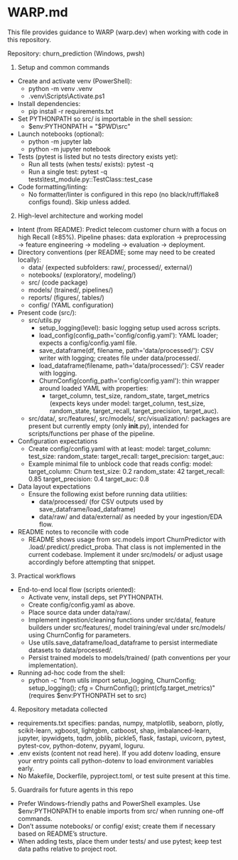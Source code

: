 # WARP.md

This file provides guidance to WARP (warp.dev) when working with code in this repository.

Repository: churn_prediction (Windows, pwsh)

1) Setup and common commands
- Create and activate venv (PowerShell):
  - python -m venv .venv
  - .venv\Scripts\Activate.ps1
- Install dependencies:
  - pip install -r requirements.txt
- Set PYTHONPATH so src/ is importable in the shell session:
  - $env:PYTHONPATH = "$PWD\src"
- Launch notebooks (optional):
  - python -m jupyter lab
  - python -m jupyter notebook
- Tests (pytest is listed but no tests directory exists yet):
  - Run all tests (when tests/ exists): pytest -q
  - Run a single test: pytest -q tests\test_module.py::TestClass::test_case
- Code formatting/linting:
  - No formatter/linter is configured in this repo (no black/ruff/flake8 configs found). Skip unless added.

2) High-level architecture and working model
- Intent (from README): Predict telecom customer churn with a focus on high Recall (≥85%). Pipeline phases: data exploration → preprocessing → feature engineering → modeling → evaluation → deployment.
- Directory conventions (per README; some may need to be created locally):
  - data/ (expected subfolders: raw/, processed/, external/)
  - notebooks/ (exploratory/, modeling/)
  - src/ (code package)
  - models/ (trained/, pipelines/)
  - reports/ (figures/, tables/)
  - config/ (YAML configuration)
- Present code (src/):
  - src/utils.py
    - setup_logging(level): basic logging setup used across scripts.
    - load_config(config_path='config/config.yaml'): YAML loader; expects a config/config.yaml file.
    - save_dataframe(df, filename, path='data/processed/'): CSV writer with logging; creates file under data/processed/.
    - load_dataframe(filename, path='data/processed/'): CSV reader with logging.
    - ChurnConfig(config_path='config/config.yaml'): thin wrapper around loaded YAML with properties:
      - target_column, test_size, random_state, target_metrics (expects keys under model: target_column, test_size, random_state, target_recall, target_precision, target_auc).
  - src/data/, src/features/, src/models/, src/visualization/: packages are present but currently empty (only __init__.py), intended for scripts/functions per phase of the pipeline.
- Configuration expectations
  - Create config/config.yaml with at least:
    model:
      target_column: <string>
      test_size: <float>
      random_state: <int>
      target_recall: <float>
      target_precision: <float>
      target_auc: <float>
  - Example minimal file to unblock code that reads config:
    model:
      target_column: Churn
      test_size: 0.2
      random_state: 42
      target_recall: 0.85
      target_precision: 0.4
      target_auc: 0.8
- Data layout expectations
  - Ensure the following exist before running data utilities:
    - data/processed/ (for CSV outputs used by save_dataframe/load_dataframe)
    - data/raw/ and data/external/ as needed by your ingestion/EDA flow.
- README notes to reconcile with code
  - README shows usage from src.models import ChurnPredictor with .load/.predict/.predict_proba. That class is not implemented in the current codebase. Implement it under src/models/ or adjust usage accordingly before attempting that snippet.

3) Practical workflows
- End-to-end local flow (scripts oriented):
  - Activate venv, install deps, set PYTHONPATH.
  - Create config/config.yaml as above.
  - Place source data under data/raw/.
  - Implement ingestion/cleaning functions under src/data/, feature builders under src/features/, model training/eval under src/models/ using ChurnConfig for parameters.
  - Use utils.save_dataframe/load_dataframe to persist intermediate datasets to data/processed/.
  - Persist trained models to models/trained/ (path conventions per your implementation).
- Running ad-hoc code from the shell:
  - python -c "from utils import setup_logging, ChurnConfig; setup_logging(); cfg = ChurnConfig(); print(cfg.target_metrics)"  (requires $env:PYTHONPATH set to src)

4) Repository metadata collected
- requirements.txt specifies: pandas, numpy, matplotlib, seaborn, plotly, scikit-learn, xgboost, lightgbm, catboost, shap, imbalanced-learn, jupyter, ipywidgets, tqdm, joblib, pickle5, flask, fastapi, uvicorn, pytest, pytest-cov, python-dotenv, pyyaml, loguru.
- .env exists (content not read here). If you add dotenv loading, ensure your entry points call python-dotenv to load environment variables early.
- No Makefile, Dockerfile, pyproject.toml, or test suite present at this time.

5) Guardrails for future agents in this repo
- Prefer Windows-friendly paths and PowerShell examples. Use $env:PYTHONPATH to enable imports from src/ when running one-off commands.
- Don’t assume notebooks/ or config/ exist; create them if necessary based on README’s structure.
- When adding tests, place them under tests/ and use pytest; keep test data paths relative to project root.

